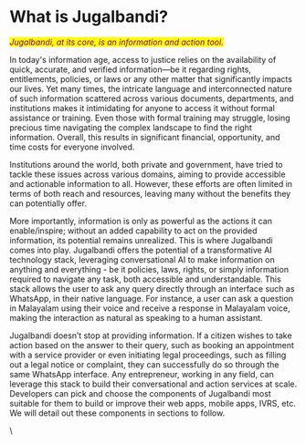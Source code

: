 # What is Jugalbandi?

_<mark style="color:purple;">Jugalbandi, at its core, is an information and action tool.</mark>_

In today's information age, access to justice relies on the availability of quick, accurate, and verified information—be it regarding rights, entitlements, policies, or laws or any other matter that significantly impacts our lives. Yet many times, the intricate language and interconnected nature of such information scattered across various documents, departments, and institutions makes it intimidating for anyone to access it without formal assistance or training. Even those with formal training may struggle, losing precious time navigating the complex landscape to find the right information. Overall, this results in significant financial, opportunity, and time costs for everyone involved.

Institutions around the world, both private and government, have tried to tackle these issues across various domains, aiming to provide accessible and actionable information to all. However, these efforts are often limited in terms of both reach and resources, leaving many without the benefits they can potentially offer.

More importantly, information is only as powerful as the actions it can enable/inspire; without an added capability to act on the provided information, its potential remains unrealized. This is where Jugalbandi comes into play. Jugalbandi offers the potential of a transformative AI technology stack, leveraging conversational AI to make information on anything and everything - be it policies, laws, rights, or simply information required to navigate any task, both accessible and understandable. This stack allows the user to ask any query directly through an interface such as WhatsApp, in their native language. For instance, a user can ask a question in Malayalam using their voice and receive a response in Malayalam voice, making the interaction as natural as speaking to a human assistant.

Jugalbandi doesn’t stop at providing information. If a citizen wishes to take action based on the answer to their query, such as booking an appointment with a service provider or even initiating legal proceedings, such as filling out a legal notice or complaint, they can successfully do so through the same WhatsApp interface. Any entrepreneur, working in any field, can leverage this stack to build their conversational and action services at scale. Developers can pick and choose the components of Jugalbandi most suitable for them to build or improve their web apps, mobile apps, IVRS, etc. We will detail out these components in sections to follow.&#x20;

\
